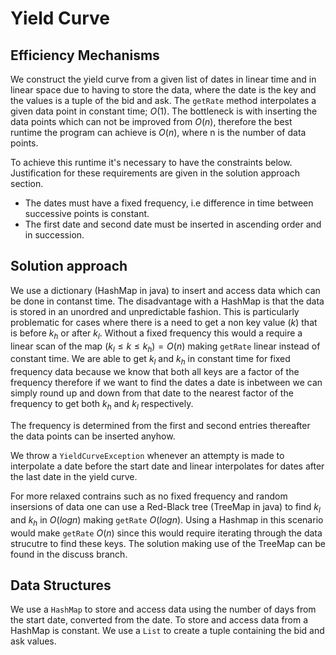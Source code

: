 # Yield Curve
## Efficiency Mechanisms

We construct the yield curve from a given list of dates in linear time and in linear space due to having to store the data, where the date is the key and the values is a tuple of the bid and ask. The `getRate` method interpolates a given data point in constant time; $O(1)$. The bottleneck is with inserting the data points which can not be improved from $O(n)$, therefore the best runtime the program can achieve is $O(n)$, where n is the number of data points. 

To achieve this runtime it's necessary to have the constraints below. Justification for these requirements are given in the solution approach section.
* The dates must have a fixed frequency, i.e difference in time between successive points is constant.
* The first date and second date must be inserted in ascending order and in succession.

## Solution approach

We use a dictionary (HashMap in java) to insert and access data which can be done in contanst time. The disadvantage with a HashMap is that the data is stored in an unordred and unpredictable fashion. This is particularly problematic for cases where there is a need to get a non key value ($k$) that is before $k_h$ or after $k_l$. Without a fixed frequency this would a require a linear scan of the map $`(k_l \leq k \leq k_h) = O(n)`$ making `getRate` linear instead of constant time. We are able to get $k_l$ and $k_h$ in constant time for fixed frequency data because we know that both all keys are a factor of the frequency therefore if we want to find the dates a date is inbetween we can simply round up and down from that date to the nearest factor of the frequency to get both $k_h$ and $k_l$ respectively.

The frequency is determined from the first and second entries thereafter the data points can be inserted anyhow.

We throw a `YieldCurveException` whenever an attempty is made to interpolate a date before the start date and linear interpolates for dates after the last date in the yield curve.

For more relaxed contrains such as no fixed frequency and random insersions of data one can use a Red-Black tree (TreeMap in java) to find $k_l$ and $k_h$ in $`O(logn)`$ making `getRate` $`O(logn)`$. Using a Hashmap in this scenario would make `getRate` $`O(n)`$ since this would require iterating through the data strucutre to find these keys. The solution making use of the TreeMap can be found in the discuss branch.

## Data Structures

We use a `HashMap` to store and access data using the number of days from the start date, converted from the date. To store and access data from a HashMap is constant. We use a `List` to create a tuple containing the bid and ask values.
